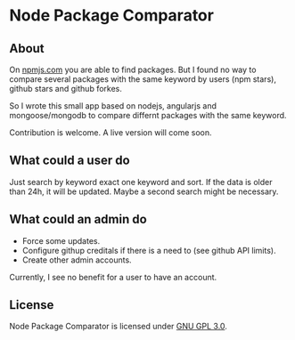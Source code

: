 # Node Package Comparator
## About

On [npmjs.com](https://www.npmjs.com/) you are able to find packages. 
But I found no way to compare several packages with the same keyword by users (npm stars), 
github stars and github forkes.

So I wrote this small app based on nodejs, angularjs and mongoose/mongodb to 
compare differnt packages with the same keyword.

Contribution is welcome. A live version will come soon.

## What could a user do
Just search by keyword exact one keyword and sort. If the data is older than 24h, it will be updated. Maybe a second search might be necessary.

## What could an admin do
- Force some updates.
- Configure githup creditals if there is a need to (see github API limits).
- Create other admin accounts.

Currently, I see no benefit for a user to have an account.

## License
Node Package Comparator is licensed under [GNU GPL 3.0](http://www.gnu.org/licenses/gpl).
